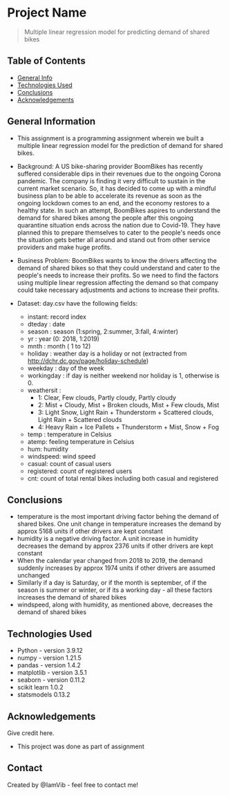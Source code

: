 # Project Name
> Multiple linear regression model for predicting demand of shared bikes


## Table of Contents
* [General Info](#general-information)
* [Technologies Used](#technologies-used)
* [Conclusions](#conclusions)
* [Acknowledgements](#acknowledgements)

<!-- You can include any other section that is pertinent to your problem -->

## General Information
- This assignment is a programming assignment wherein we built a multiple linear regression model for the prediction of demand for shared bikes.
- Background: A US bike-sharing provider BoomBikes has recently suffered considerable dips in their revenues due to the ongoing Corona pandemic. The company is finding it very difficult to sustain in the current market scenario. So, it has decided to come up with a mindful business plan to be able to accelerate its revenue as soon as the ongoing lockdown comes to an end, and the economy restores to a healthy state. In such an attempt, BoomBikes aspires to understand the demand for shared bikes among the people after this ongoing quarantine situation ends across the nation due to Covid-19. They have planned this to prepare themselves to cater to the people's needs once the situation gets better all around and stand out from other service providers and make huge profits.
- Business Problem: BoomBikes wants to know the drivers affecting the demand of shared bikes so that they could understand and cater to the people's needs to increase their profits. So we need to find the factors using multiple linear regression affecting the demand so that company could take necessary adjustments and actions to increase their profits.
- Dataset: day.csv have the following fields:
	
	- instant: record index
	- dteday : date
	- season : season (1:spring, 2:summer, 3:fall, 4:winter)
	- yr : year (0: 2018, 1:2019)
	- mnth : month ( 1 to 12)
	- holiday : weather day is a holiday or not (extracted from http://dchr.dc.gov/page/holiday-schedule)
	- weekday : day of the week
	- workingday : if day is neither weekend nor holiday is 1, otherwise is 0.
	+ weathersit : 
		- 1: Clear, Few clouds, Partly cloudy, Partly cloudy
		- 2: Mist + Cloudy, Mist + Broken clouds, Mist + Few clouds, Mist
		- 3: Light Snow, Light Rain + Thunderstorm + Scattered clouds, Light Rain + Scattered clouds
		- 4: Heavy Rain + Ice Pallets + Thunderstorm + Mist, Snow + Fog
	- temp : temperature in Celsius
	- atemp: feeling temperature in Celsius
	- hum: humidity
	- windspeed: wind speed
	- casual: count of casual users
	- registered: count of registered users
	- cnt: count of total rental bikes including both casual and registered

<!-- You don't have to answer all the questions - just the ones relevant to your project. -->

## Conclusions
- temperature is the most important driving factor behing the demand of shared bikes. One unit change in temperature increases the demand by approx 5168 units if other drivers are kept constant
- humidity is a negative driving factor. A unit increase in humidity decreases the demand by approx 2376 units if other drivers are kept constant
- When the calendar year changed from 2018 to 2019, the demand suddenly increases by approx 1974 units if other drivers are assumed unchanged
- Similarly if a day is Saturday, or if the month is september, of if the season is summer or winter, or if its a working day - all these factors increases the demand of shared bikes
- windspeed, along with humidity, as mentioned above, decreases the demand of shared bikes

## Technologies Used
- Python - version 3.9.12
- numpy - version 1.21.5
- pandas - version 1.4.2
- matplotlib - version 3.5.1
- seaborn - version 0.11.2
- scikit learn 1.0.2
- statsmodels 0.13.2


<!-- As the libraries versions keep on changing, it is recommended to mention the version of library used in this project -->

## Acknowledgements
Give credit here.
- This project was done as part of assignment


## Contact
Created by @IamVib - feel free to contact me!
